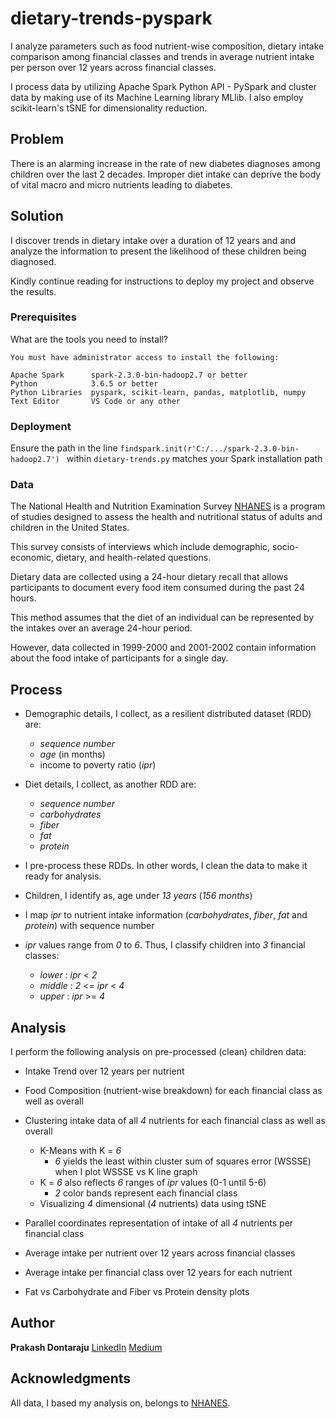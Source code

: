# dietary-trends-pyspark
 
I analyze parameters such as food nutrient-wise composition, dietary intake comparison among financial classes and trends in average nutrient intake per person over 12 years across financial classes.

I process data by utilizing Apache Spark Python API - PySpark and cluster data by making use of its Machine Learning library MLlib. I also employ scikit-learn's tSNE for dimensionality reduction. 


## Problem

There is an alarming increase in the rate of new diabetes diagnoses among children over the last 2 decades. Improper diet intake can deprive the body of vital macro and micro nutrients leading to diabetes.


## Solution

I discover trends in dietary intake over a duration of 12 years and and analyze the information to present the likelihood of these children being diagnosed.

Kindly continue reading for instructions to deploy my project and observe the results.


### Prerequisites

What are the tools you need to install?

```
You must have administrator access to install the following:

Apache Spark      spark-2.3.0-bin-hadoop2.7 or better
Python            3.6.5 or better
Python Libraries  pyspark, scikit-learn, pandas, matplotlib, numpy
Text Editor       VS Code or any other
```


### Deployment

Ensure the path in the line ```findspark.init(r'C:/.../spark-2.3.0-bin-hadoop2.7') ``` within ```dietary-trends.py``` matches your Spark installation path


### Data

The National Health and Nutrition Examination Survey [NHANES](https://wwwn.cdc.gov/nchs/nhanes/) is a program of studies designed to assess the health and nutritional status of adults and children in the United States.

This survey consists of interviews which include demographic, socio-economic, dietary, and health-related questions.

Dietary data are collected using a 24-hour dietary recall that allows participants to document every food item consumed during the past 24 hours.

This method assumes that the diet of an individual can be represented by the intakes over an average 24-hour period.

However, data collected in 1999-2000 and 2001-2002 contain information about the food intake of participants for a single day.


## Process

* Demographic details, I collect, as a resilient distributed dataset (RDD) are:
  - *sequence number*
  - *age* (in months)
  - income to poverty ratio (*ipr*)

* Diet details, I collect, as another RDD are:
  - *sequence number*
  - *carbohydrates*
  - *fiber*
  - *fat*
  - *protein*

* I pre-process these RDDs. In other words, I clean the data to make it ready for analysis.

* Children, I identify as, age under *13 years* (*156 months*)

* I map *ipr* to nutrient intake information (*carbohydrates*, *fiber*, *fat* and *protein*) with sequence number

* *ipr* values range from *0* to *6*. Thus, I classify children into *3* financial classes:
  - *lower*   :  *ipr* < *2*
  - *middle*  :  *2* <= *ipr* < *4*
  - *upper*   :  *ipr* >= *4*


## Analysis

I perform the following analysis on pre-processed (clean) children data:

* Intake Trend over 12 years per nutrient

* Food Composition (nutrient-wise breakdown) for each financial class as well as overall

* Clustering intake data of all *4* nutrients for each financial class as well as overall
  - K-Means with K = *6*
    + *6* yields the least within cluster sum of squares error (WSSSE) when I plot WSSSE vs K line graph
  - K = *6* also reflects *6* ranges of *ipr* values (0-1 until 5-6)
    + *2* color bands represent each financial class
  - Visualizing *4* dimensional (*4* nutrients) data using tSNE

* Parallel coordinates representation of intake of all *4* nutrients per financial class

* Average intake per nutrient over 12 years across financial classes

* Average intake per financial class over 12 years for each nutrient

* Fat vs Carbohydrate and Fiber vs Protein density plots


## Author

**Prakash Dontaraju** [LinkedIn](https://www.linkedin.com/in/prakashdontaraju) [Medium](https://medium.com/@wittygrit)


## Acknowledgments

All data, I based my analysis on, belongs to [NHANES](https://www.cdc.gov/nchs/nhanes/index.htm).